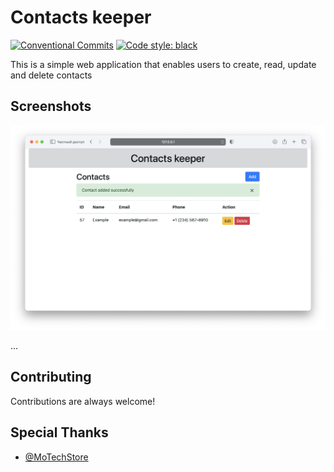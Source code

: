 # Contacts keeper
[![Conventional Commits](https://img.shields.io/badge/Conventional%20Commits-1.0.0-%23FE5196?logo=conventionalcommits&logoColor=white)](https://conventionalcommits.org)
[![Code style: black](https://img.shields.io/badge/code%20style-black-000000.svg)](https://github.com/psf/black)

This is a simple web application that enables users to create, read, update and delete contacts


## Screenshots
<img src="resources/entry_page.png">

...

## Contributing
Contributions are always welcome!

## Special Thanks
* [@MoTechStore](https://github.com/MoTechStore)
